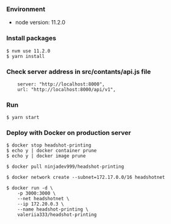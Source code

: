 ### Environment

- node version: 11.2.0

### Install packages

```
$ nvm use 11.2.0
$ yarn install
```

### Check server address in src/contants/api.js file
```
    server: "http://localhost:8000",
    url: "http://localhost:8000/api/v1",
```
### Run

```
$ yarn start
```

### Deploy with Docker on production server
```
$ docker stop headshot-printing
$ echo y | docker container prune
$ echo y | docker image prune

$ docker pull ninjadev999/headshot-printing

$ docker network create --subnet=172.17.0.0/16 headshotnet

$ docker run -d \
	-p 3000:3000 \
	--net headshotnet \
	--ip 172.20.0.3 \
	--name headshot-printing \
	valeriia333/headshot-printing
```
